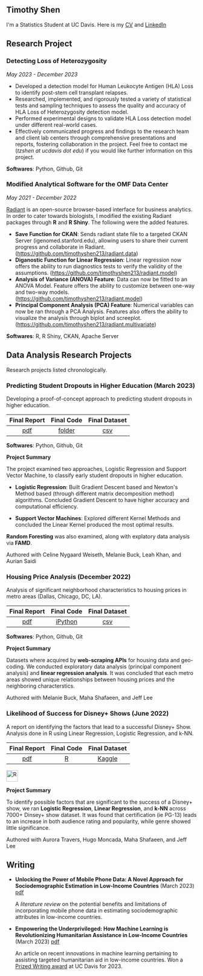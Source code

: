 ## Timothy Shen

I'm a Statistics Student at UC Davis. Here is my [CV](https://github.com/timothyshen213/timothyshen.github.io/blob/main/Timothy_Shen_CV_3_8.pdf "CV") and [LinkedIn](https://www.linkedin.com/in/timothy-shen-3a7800221/ "linkedin")

## Research Project
### Detecting Loss of Heterozygosity
*May 2023 - December 2023*
 - Developed a detection model for Human Leukocyte Antigen (HLA) Loss to identify post-stem cell transplant relapses.
 - Researched, implemented, and rigorously tested a variety of statistical tests and sampling techniques to assess the quality
and accuracy of HLA Loss of Heterozygosity detection model.
 - Performed experimental designs to validate HLA Loss detection model under different real-world cases.
 - Effectively communicated progress and findings to the research team and client lab centers through comprehensive
presentations and reports, fostering collaboration in the project.
Feel free to contact me (*tzshen at ucdavis  dot edu*) if you would like further information on this project.

**Softwares**: Python, Github, Git


### Modified Analytical Software for the OMF Data Center
*May 2021 - December 2022*

[Radiant](https://radiant-rstats.github.io/docs/) is an open-source browser-based interface for business analytics. In order to cater towards biologists, I modified the existing Radiant packages through **R** and **R Shiny**. The following were the added features.

- **Save Function for CKAN**: Sends radiant state file to a targeted CKAN Server (igenomed.stanford.edu), allowing users to share their current progress and collaborate in Radiant. (https://github.com/timothyshen213/radiant.data)
- **Diganostic Function for Linear Regression**: Linear regression now offers the ability to run diagnostics tests to verify the validity of the assumptions. (https://github.com/timothyshen213/radiant.model)
- **Analysis of Variance (ANOVA) Feature**: Data can now be fitted to an ANOVA Model. Feature offers the ability to customize between one-way and two-way models. (https://github.com/timothyshen213/radiant.model)
- **Principal Component Analysis (PCA) Feature**: Numerical variables can now be ran through a PCA Analysis. Features also offers the ability to visualize the analysis through biplot and screeplot. (https://github.com/timothyshen213/radiant.multivariate)

**Softwares**: R, R Shiny, CKAN, Apache Server

## Data Analysis Research Projects

Research projects listed chronologically. 

### Predicting Student Dropouts in Higher Education (March 2023)

Developing a proof-of-concept approach to predicting student dropouts in higher education. 


|**Final Report** | **Final Code** | **Final Dataset** |
| :---: | :---: | :---: |
| [pdf](https://github.com/timothyshen213/Predicting-Student-Dropouts-in-Higher-Education/blob/main/Dropouts%20in%20Higher%20Educations.pdf "Predicting Student's Dropout in Higher Education") | [folder](https://github.com/timothyshen213/Predicting-Student-Dropouts-in-Higher-Education/tree/main/Final%20Code) | [csv](https://github.com/timothyshen213/Predicting-Student-Dropouts-in-Higher-Education/blob/main/dataset.csv "IP Portalegre Dataset")

**Softwares**: Python, Github, Git

 **Project Summary**
 
 The project examined two approaches, Logistic Regression and Support Vector Machine, to classify early student dropouts in higher education. 
 
 - **Logistic Regression**: Built Gradient Descent based and Newton's Method based (through different matrix decomposition method) algorithms. Concluded Gradient Descent to have higher accuracy and computational efficiency.
 
 - **Support Vector Machines**: Explored different Kernel Methods and concluded the Linear Kernel produced the most optimal results.
 
 **Random Foresting** was also examined, along with explatory data analysis via **FAMD**.
 
Authored with Celine Nygaard Weiseth, Melanie Buck, Leah Khan, and Aurian Saidi


### Housing Price Analysis  (December 2022)

Analysis of significant neighborhood characteristics to housing prices in metro areas (Dallas, Chicago, DC, LA).


|**Final Report** | **Final Code** | **Final Dataset** |
| :---: | :---: | :--: |
| [pdf](https://github.com/timothyshen213/Housing-Price/blob/main/HousingPrice.pdf "How does your neighborhood affect your home value?") | [iPython](https://github.com/timothyshen213/Housing-Price/blob/main/Final%20Code/finalproject.ipynb) | [csv](https://github.com/timothyshen213/Housing-Price/blob/main/Final%20Code/finaldataset.csv) |

**Softwares**: Python, Github, Git

 **Project Summary**
 
Datasets where acquired by **web-scraping APIs** for housing data and geo-coding. We conducted exploratory data analysis (principal component analysis) and **linear regression analysis**. It was concluded that each metro areas showed unique relationships between housing prices and the neighboring characterstics. 
 
Authored with Melanie Buck, Maha Shafaeen, and Jeff Lee

### Likelihood of Success for Disney+ Shows (June 2022)

A report on identifying the factors that lead to a successful Disney+ Show. Analysis done in R using Linear Regression, Logistic Regression, and k-NN.

|**Final Report** | **Final Code** | **Final Dataset** |
| :---: | :---: | :--: |
| [pdf](https://github.com/timothyshen213/Analysis-of-Disney-Shows/blob/main/Analysis%20of%20Disney%20Shows.pdf "Analysis of Disney+ Shows") | [R](https://github.com/timothyshen213/Analysis-of-Disney-Shows/blob/main/Final%20Code.R) | [Kaggle](https://www.kaggle.com/datasets/timmofeyy/-current-available-disney-projects) |

<a href="https://www.r-project.org/" title="R"><img src="https://github.com/get-icon/geticon/raw/master/icons/r-lang.svg" alt="R" width="30px" height="30px"></a>

 **Project Summary**
 
To identify possible factors that are significant to the success of a Disney+ show, we ran **Logistic Regression**, **Linear Regression**, and **k-NN** across 7000+ Dinsey+ show dataset. It was found that certification (ie PG-13) leads to an increase in both audience rating and popularity, while genre showed little significance.

Authored with Aurora Travers, Hugo Moncada, Maha Shafaeen, and Jeff Lee

## Writing

 - **Unlocking the Power of Mobile Phone Data: A Novel Approach for Sociodemographic Estimation in Low-Income Countries** (March 2023) [pdf](https://github.com/timothyshen213/timothyshen.github.io/blob/main/MobilePhoneData_LiteratureReview.pdf)

      A *literature review* on the potential benefits and limitations of incorporating mobile phone data in estimating sociodemographic attributes in low-income countries. 

 - **Empowering the Underprivileged: How Machine Learning is Revolutionizing Humanitarian Assistance in Low-Income Countries** (March 2023) [pdf](https://github.com/timothyshen213/timothyshen.github.io/blob/main/ML_Article.pdf)
 
     An article on recent innovations in machine learning pertaining to assisting targeted humanitarian aid in low-income countries. Won a [Prized Writing award](https://prizedwriting.ucdavis.edu/) at UC Davis for 2023.
